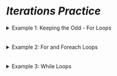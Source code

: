 # ***Iterations Practice***

<details>
<summary> Example 1: Keeping the Odd - For Loops </summary>

Tasks:
* Add a list variable to hold integers and create a list object for that variable.
* Use a for loop to populate the list with the integers from 1 to 10 (including 1 and 10).
* Use a for loop to print the contents of the list.

* Use a backward forloop, starting at the last index in the list, to remove the even numbers from the list.
* Use a for loop to print the contents of the list. 
    - Note: By ugly coincidence, this would also work with a forward for loop because the elements that "escape processing" would all be odd numbers.

* Populate a list with the numbers from 1 to 5 inclusive. Use a forward for loop (starting i at 0) to remove 1, 2, and 3 from the list.
* Print the list to see that 2 gets skipped over, staying in the list.

- See Solution Code [here](exercise3.cs)

</details>
<br></br>


<details>
<summary> Example 2: For and Foreach Loops </summary>

Tasks:
1. Print numbers in user selected range
    - Prompt for and get lower and upper bounds for numbers to print
    - Use a for loop to print the numbers between the lower and upper bound (inclusive).

2. Create objects
    - Inside the `Main()` method, declare a deck variable
    - Inside the `Main()` method, declare a list variable that will hold a hand of cards and create a new list object for that variable.
    - Tell the deck to shuffle itself.

3. Deal & print the cards in a hand using `for` and `foreach` loops
    - Use a `for` loop to deal 5 cards from the deck to the hand
    - Use a `for` loop to flip all the cards in the hand over. Do NOT hard-code 5 as the upper limit of the loop.
    - Use a `foreach` loop (not a for loop) to print all the cards in the hand (remember, the `Card` class exposes a `Print()` method).


- See Solution Code [here](exercise4.cs)

</details>
<br></br>


<details>
<summary> Example 3: While Loops </summary>

Tasks:
1. Create and use a menu using a while loop
    - Create a menu of choices for your user. It should look like the following:

```C#
**************

Menu:

1 - NewGame

2 - LoadGame

3 - Options

4 - Quit

****************
```
- You should then prompt for and read in the user's choice as an integer.
- Your application should print an appropriate response confirming their choice, such as: `Loading game...`
- If the user selects 4, you should stop the while loop and exit the application when the user presses enter.

2. Implement input validation
    - Add a while loop that validates the user's input value before printing the appropriate message or quits the game. Although you could include this validation in your if statement and your outer while loop, use a while loop for this to get more practice with while loops.

3. Refractor
    - Now that you've practiced using another while loop, delete the while loop from the previous problem and use your if statement and the outer while loop to implement the input validation.

- See Solution Code [Here](exercise5.cs)

</details>
<br></br>
